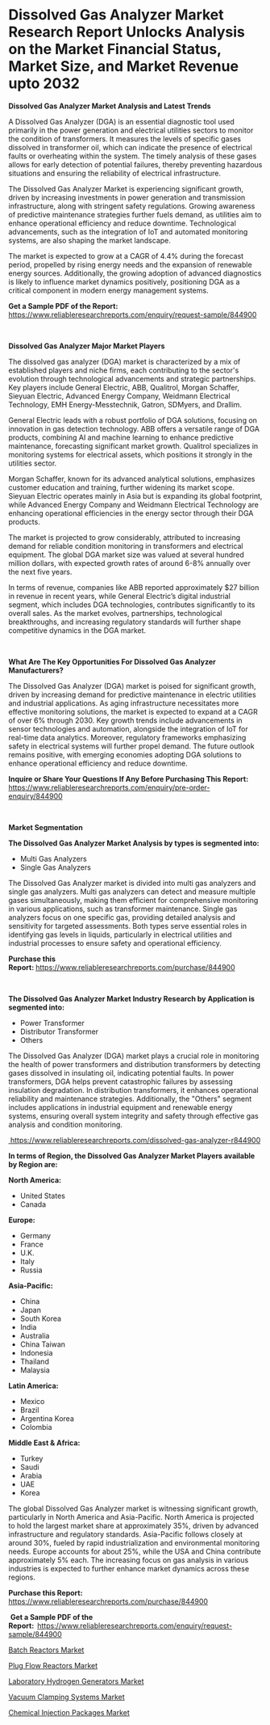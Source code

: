 <p><h1>Dissolved Gas Analyzer Market Research Report Unlocks Analysis on the Market Financial Status, Market Size, and Market Revenue upto 2032</h1></p><p><strong>Dissolved Gas Analyzer Market Analysis and Latest Trends</strong></p>
<p><p>A Dissolved Gas Analyzer (DGA) is an essential diagnostic tool used primarily in the power generation and electrical utilities sectors to monitor the condition of transformers. It measures the levels of specific gases dissolved in transformer oil, which can indicate the presence of electrical faults or overheating within the system. The timely analysis of these gases allows for early detection of potential failures, thereby preventing hazardous situations and ensuring the reliability of electrical infrastructure.</p><p>The Dissolved Gas Analyzer Market is experiencing significant growth, driven by increasing investments in power generation and transmission infrastructure, along with stringent safety regulations. Growing awareness of predictive maintenance strategies further fuels demand, as utilities aim to enhance operational efficiency and reduce downtime. Technological advancements, such as the integration of IoT and automated monitoring systems, are also shaping the market landscape. </p><p>The market is expected to grow at a CAGR of 4.4% during the forecast period, propelled by rising energy needs and the expansion of renewable energy sources. Additionally, the growing adoption of advanced diagnostics is likely to influence market dynamics positively, positioning DGA as a critical component in modern energy management systems.</p></p>
<p><strong>Get a Sample PDF of the Report:&nbsp;</strong> <a href="https://www.reliableresearchreports.com/enquiry/request-sample/844900?utm_campaign=28&utm_medium=2&utm_source=Github&utm_content=ia&utm_term=17022025&utm_id=dissolved-gas-analyzer">https://www.reliableresearchreports.com/enquiry/request-sample/844900</a></p>
<p>&nbsp;</p>
<p><strong>Dissolved Gas Analyzer Major Market Players</strong></p>
<p><p>The dissolved gas analyzer (DGA) market is characterized by a mix of established players and niche firms, each contributing to the sector's evolution through technological advancements and strategic partnerships. Key players include General Electric, ABB, Qualitrol, Morgan Schaffer, Sieyuan Electric, Advanced Energy Company, Weidmann Electrical Technology, EMH Energy-Messtechnik, Gatron, SDMyers, and Drallim.</p><p>General Electric leads with a robust portfolio of DGA solutions, focusing on innovation in gas detection technology. ABB offers a versatile range of DGA products, combining AI and machine learning to enhance predictive maintenance, forecasting significant market growth. Qualitrol specializes in monitoring systems for electrical assets, which positions it strongly in the utilities sector.</p><p>Morgan Schaffer, known for its advanced analytical solutions, emphasizes customer education and training, further widening its market scope. Sieyuan Electric operates mainly in Asia but is expanding its global footprint, while Advanced Energy Company and Weidmann Electrical Technology are enhancing operational efficiencies in the energy sector through their DGA products.</p><p>The market is projected to grow considerably, attributed to increasing demand for reliable condition monitoring in transformers and electrical equipment. The global DGA market size was valued at several hundred million dollars, with expected growth rates of around 6-8% annually over the next five years.</p><p>In terms of revenue, companies like ABB reported approximately $27 billion in revenue in recent years, while General Electric’s digital industrial segment, which includes DGA technologies, contributes significantly to its overall sales. As the market evolves, partnerships, technological breakthroughs, and increasing regulatory standards will further shape competitive dynamics in the DGA market.</p></p>
<p>&nbsp;</p>
<p><strong>What Are The Key Opportunities For Dissolved Gas Analyzer Manufacturers?</strong></p>
<p><p>The Dissolved Gas Analyzer (DGA) market is poised for significant growth, driven by increasing demand for predictive maintenance in electric utilities and industrial applications. As aging infrastructure necessitates more effective monitoring solutions, the market is expected to expand at a CAGR of over 6% through 2030. Key growth trends include advancements in sensor technologies and automation, alongside the integration of IoT for real-time data analytics. Moreover, regulatory frameworks emphasizing safety in electrical systems will further propel demand. The future outlook remains positive, with emerging economies adopting DGA solutions to enhance operational efficiency and reduce downtime.</p></p>
<p><strong>Inquire or Share Your Questions If Any Before Purchasing This Report:</strong> <a href="https://www.reliableresearchreports.com/enquiry/pre-order-enquiry/844900?utm_campaign=28&utm_medium=2&utm_source=Github&utm_content=ia&utm_term=17022025&utm_id=dissolved-gas-analyzer">https://www.reliableresearchreports.com/enquiry/pre-order-enquiry/844900</a></p>
<p>&nbsp;</p>
<p><strong>Market Segmentation</strong></p>
<p><strong>The Dissolved Gas Analyzer Market Analysis by types is segmented into:</strong></p>
<p><ul><li>Multi Gas Analyzers</li><li>Single Gas Analyzers</li></ul></p>
<p><p>The Dissolved Gas Analyzer market is divided into multi gas analyzers and single gas analyzers. Multi gas analyzers can detect and measure multiple gases simultaneously, making them efficient for comprehensive monitoring in various applications, such as transformer maintenance. Single gas analyzers focus on one specific gas, providing detailed analysis and sensitivity for targeted assessments. Both types serve essential roles in identifying gas levels in liquids, particularly in electrical utilities and industrial processes to ensure safety and operational efficiency.</p></p>
<p><strong>Purchase this Report:&nbsp;</strong><a href="https://www.reliableresearchreports.com/purchase/844900?utm_campaign=28&utm_medium=2&utm_source=Github&utm_content=ia&utm_term=17022025&utm_id=dissolved-gas-analyzer">https://www.reliableresearchreports.com/purchase/844900</a></p>
<p>&nbsp;</p>
<p><strong>The Dissolved Gas Analyzer Market Industry Research by Application is segmented into:</strong></p>
<p><ul><li>Power Transformer</li><li>Distributor Transformer</li><li>Others</li></ul></p>
<p><p>The Dissolved Gas Analyzer (DGA) market plays a crucial role in monitoring the health of power transformers and distribution transformers by detecting gases dissolved in insulating oil, indicating potential faults. In power transformers, DGA helps prevent catastrophic failures by assessing insulation degradation. In distribution transformers, it enhances operational reliability and maintenance strategies. Additionally, the "Others" segment includes applications in industrial equipment and renewable energy systems, ensuring overall system integrity and safety through effective gas analysis and condition monitoring.</p></p>
<p><a href="https://www.reliableresearchreports.com/dissolved-gas-analyzer-r844900?utm_campaign=28&utm_medium=2&utm_source=Github&utm_content=ia&utm_term=17022025&utm_id=dissolved-gas-analyzer">&nbsp;https://www.reliableresearchreports.com/dissolved-gas-analyzer-r844900</a></p>
<p><strong>In terms of Region, the Dissolved Gas Analyzer Market Players available by Region are:</strong></p>
<p>
    <p> <strong> North America: </strong>
        <ul>
            <li>United States</li>
            <li>Canada</li>
        </ul>
        </p> 
    <p> <strong> Europe: </strong>
        <ul>
            <li>Germany</li>
            <li>France</li>
            <li>U.K.</li>
            <li>Italy</li>
            <li>Russia</li>
        </ul>
        </p> 
    <p> <strong> Asia-Pacific: </strong>
        <ul>
            <li>China</li>
            <li>Japan</li>
            <li>South Korea</li>
            <li>India</li>
            <li>Australia</li>
            <li>China Taiwan</li>
            <li>Indonesia</li>
            <li>Thailand</li>
            <li>Malaysia</li>
        </ul>
        </p> 
    <p> <strong> Latin America: </strong>
        <ul>
            <li>Mexico</li>
            <li>Brazil</li>
            <li>Argentina Korea</li>
            <li>Colombia</li>
        </ul>
        </p> 
    <p> <strong> Middle East & Africa: </strong>
        <ul>
            <li>Turkey</li>
            <li>Saudi</li>
            <li>Arabia</li>
            <li>UAE</li>
            <li>Korea</li>
        </ul>
    </p>
    </p>
<p><p>The global Dissolved Gas Analyzer market is witnessing significant growth, particularly in North America and Asia-Pacific. North America is projected to hold the largest market share at approximately 35%, driven by advanced infrastructure and regulatory standards. Asia-Pacific follows closely at around 30%, fueled by rapid industrialization and environmental monitoring needs. Europe accounts for about 25%, while the USA and China contribute approximately 5% each. The increasing focus on gas analysis in various industries is expected to further enhance market dynamics across these regions.</p></p>
<p><strong>Purchase this Report: </strong><a href="https://www.reliableresearchreports.com/purchase/844900?utm_campaign=28&utm_medium=2&utm_source=Github&utm_content=ia&utm_term=17022025&utm_id=dissolved-gas-analyzer">https://www.reliableresearchreports.com/purchase/844900</a></p>
<p>&nbsp;<strong>Get a Sample PDF of the Report:&nbsp;&nbsp;</strong><a href="https://www.reliableresearchreports.com/enquiry/request-sample/844900?utm_campaign=28&utm_medium=2&utm_source=Github&utm_content=ia&utm_term=17022025&utm_id=dissolved-gas-analyzer">https://www.reliableresearchreports.com/enquiry/request-sample/844900</a></p>
<p><strong></strong></p>
<p><p><a href="https://github.com/zanoligarav/Market-Research-Report-List-1/blob/main/batch-reactors-market.md?utm_campaign=28&utm_medium=2&utm_source=Github&utm_content=ia&utm_term=17022025&utm_id=dissolved-gas-analyzer">Batch Reactors Market</a></p><p><a href="https://github.com/haaszgettre6/Market-Research-Report-List-1/blob/main/plug-flow-reactors-market.md?utm_campaign=28&utm_medium=2&utm_source=Github&utm_content=ia&utm_term=17022025&utm_id=dissolved-gas-analyzer">Plug Flow Reactors Market</a></p><p><a href="https://github.com/qetelosooya/Market-Research-Report-List-1/blob/main/laboratory-hydrogen-generators-market.md?utm_campaign=28&utm_medium=2&utm_source=Github&utm_content=ia&utm_term=17022025&utm_id=dissolved-gas-analyzer">Laboratory Hydrogen Generators Market</a></p><p><a href="https://github.com/boitafbg/Market-Research-Report-List-1/blob/main/vacuum-clamping-systems-market.md?utm_campaign=28&utm_medium=2&utm_source=Github&utm_content=ia&utm_term=17022025&utm_id=dissolved-gas-analyzer">Vacuum Clamping Systems Market</a></p><p><a href="https://github.com/curinbucan9/Market-Research-Report-List-1/blob/main/chemical-injection-packages-market.md?utm_campaign=28&utm_medium=2&utm_source=Github&utm_content=ia&utm_term=17022025&utm_id=dissolved-gas-analyzer">Chemical Injection Packages Market</a></p></p>
